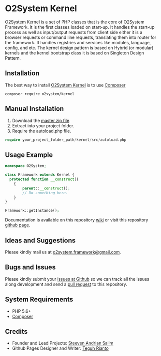 # O2System Kernel
O2System Kernel is a set of PHP classes that is the core of O2System Framework. It is the first classes loaded on start-up. It handles the start-up process as well as input/output requests from client side either it is a browser requests or command line requests, translating them into router for the framework. It handles registries and services like modules, language, config, and etc. The kernel design pattern is based on Hybrid (or modular) kernels and the kernel bootstrap class it is based on Singleton Design Pattern.

Installation
------------
The best way to install [O2System Kernel](https://packagist.org/packages/o2system/kernel) is to use [Composer](http://getcomposer.org)
```
composer require o2system/kernel
```

Manual Installation
------------
1. Download the [master zip file](https://github.com/o2system/kernel/archive/master.zip).
2. Extract into your project folder.
3. Require the autoload.php file.<br>
```php
require your_project_folder_path/kernel/src/autoload.php
```

Usage Example
-------------
```php
namespace O2System;

class Framework extends Kernel {
  protected function __construct()
    {
        parent::__construct();
        // Do something here.
    }
}

Framework::getInstance();
```

Documentation is available on this repository [wiki](https://github.com/o2system/kernel/wiki) or visit this repository [github page](https://o2system.github.io/kernel).

Ideas and Suggestions
---------------------
Please kindly mail us at [o2system.framework@gmail.com](mailto:o2system.framework@gmail.com).

Bugs and Issues
---------------
Please kindly submit your [issues at Github](http://github.com/o2system/kernel/issues) so we can track all the issues along development and send a [pull request](http://github.com/o2system/kernel/pulls) to this repository.

System Requirements
-------------------
- PHP 5.6+
- [Composer](http://getcomposer.org)

Credits
-------
* Founder and Lead Projects: [Steeven Andrian Salim](http://steevenz.com)
* Github Pages Designer and Writer: [Teguh Rianto](http://teguhrianto.tk)

